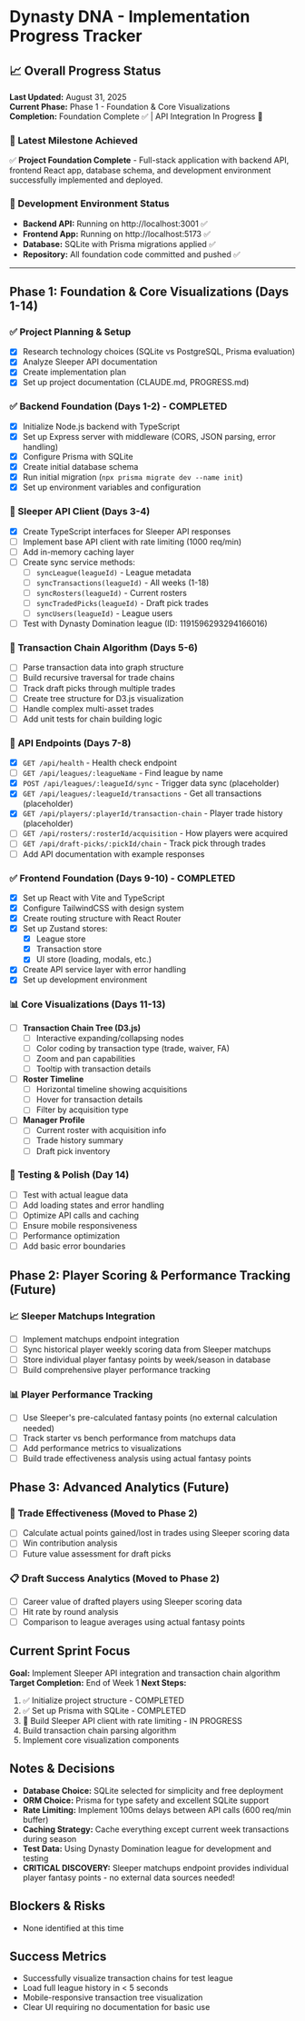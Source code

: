 # Dynasty DNA - Implementation Progress Tracker

## 📈 Overall Progress Status
**Last Updated:** August 31, 2025  
**Current Phase:** Phase 1 - Foundation & Core Visualizations  
**Completion:** Foundation Complete ✅ | API Integration In Progress 🔄

### 🎯 Latest Milestone Achieved
✅ **Project Foundation Complete** - Full-stack application with backend API, frontend React app, database schema, and development environment successfully implemented and deployed.

### 🚀 Development Environment Status
- **Backend API:** Running on http://localhost:3001 ✅
- **Frontend App:** Running on http://localhost:5173 ✅  
- **Database:** SQLite with Prisma migrations applied ✅
- **Repository:** All foundation code committed and pushed ✅

---

## Phase 1: Foundation & Core Visualizations (Days 1-14)

### ✅ Project Planning & Setup
- [x] Research technology choices (SQLite vs PostgreSQL, Prisma evaluation)
- [x] Analyze Sleeper API documentation
- [x] Create implementation plan
- [x] Set up project documentation (CLAUDE.md, PROGRESS.md)

### ✅ Backend Foundation (Days 1-2) - COMPLETED
- [x] Initialize Node.js backend with TypeScript
- [x] Set up Express server with middleware (CORS, JSON parsing, error handling)
- [x] Configure Prisma with SQLite
- [x] Create initial database schema
- [x] Run initial migration (`npx prisma migrate dev --name init`)
- [x] Set up environment variables and configuration

### 🔄 Sleeper API Client (Days 3-4)
- [x] Create TypeScript interfaces for Sleeper API responses
- [ ] Implement base API client with rate limiting (1000 req/min)
- [ ] Add in-memory caching layer
- [ ] Create sync service methods:
  - [ ] `syncLeague(leagueId)` - League metadata
  - [ ] `syncTransactions(leagueId)` - All weeks (1-18)
  - [ ] `syncRosters(leagueId)` - Current rosters
  - [ ] `syncTradedPicks(leagueId)` - Draft pick trades
  - [ ] `syncUsers(leagueId)` - League users
- [ ] Test with Dynasty Domination league (ID: 1191596293294166016)

### 🔗 Transaction Chain Algorithm (Days 5-6)
- [ ] Parse transaction data into graph structure
- [ ] Build recursive traversal for trade chains
- [ ] Track draft picks through multiple trades
- [ ] Create tree structure for D3.js visualization
- [ ] Handle complex multi-asset trades
- [ ] Add unit tests for chain building logic

### 🔄 API Endpoints (Days 7-8)
- [x] `GET /api/health` - Health check endpoint
- [ ] `GET /api/leagues/:leagueName` - Find league by name
- [x] `POST /api/leagues/:leagueId/sync` - Trigger data sync (placeholder)
- [x] `GET /api/leagues/:leagueId/transactions` - Get all transactions (placeholder)
- [x] `GET /api/players/:playerId/transaction-chain` - Player trade history (placeholder)
- [ ] `GET /api/rosters/:rosterId/acquisition` - How players were acquired
- [ ] `GET /api/draft-picks/:pickId/chain` - Track pick through trades
- [ ] Add API documentation with example responses

### ✅ Frontend Foundation (Days 9-10) - COMPLETED
- [x] Set up React with Vite and TypeScript
- [x] Configure TailwindCSS with design system
- [x] Create routing structure with React Router
- [x] Set up Zustand stores:
  - [x] League store
  - [x] Transaction store
  - [x] UI store (loading, modals, etc.)
- [x] Create API service layer with error handling
- [x] Set up development environment

### 📊 Core Visualizations (Days 11-13)
- [ ] **Transaction Chain Tree (D3.js)**
  - [ ] Interactive expanding/collapsing nodes
  - [ ] Color coding by transaction type (trade, waiver, FA)
  - [ ] Zoom and pan capabilities
  - [ ] Tooltip with transaction details
- [ ] **Roster Timeline**
  - [ ] Horizontal timeline showing acquisitions
  - [ ] Hover for transaction details
  - [ ] Filter by acquisition type
- [ ] **Manager Profile**
  - [ ] Current roster with acquisition info
  - [ ] Trade history summary
  - [ ] Draft pick inventory

### 🧪 Testing & Polish (Day 14)
- [ ] Test with actual league data
- [ ] Add loading states and error handling
- [ ] Optimize API calls and caching
- [ ] Ensure mobile responsiveness
- [ ] Performance optimization
- [ ] Add basic error boundaries

## Phase 2: Player Scoring & Performance Tracking (Future)

### 📈 Sleeper Matchups Integration
- [ ] Implement matchups endpoint integration
- [ ] Sync historical player weekly scoring data from Sleeper matchups
- [ ] Store individual player fantasy points by week/season in database
- [ ] Build comprehensive player performance tracking

### 📊 Player Performance Tracking  
- [ ] Use Sleeper's pre-calculated fantasy points (no external calculation needed)
- [ ] Track starter vs bench performance from matchups data
- [ ] Add performance metrics to visualizations
- [ ] Build trade effectiveness analysis using actual fantasy points

## Phase 3: Advanced Analytics (Future)

### 🎯 Trade Effectiveness (Moved to Phase 2)
- [ ] Calculate actual points gained/lost in trades using Sleeper scoring data
- [ ] Win contribution analysis
- [ ] Future value assessment for draft picks

### 📋 Draft Success Analytics (Moved to Phase 2)
- [ ] Career value of drafted players using Sleeper scoring data
- [ ] Hit rate by round analysis
- [ ] Comparison to league averages using actual fantasy points

## Current Sprint Focus
**Goal:** Implement Sleeper API integration and transaction chain algorithm
**Target Completion:** End of Week 1
**Next Steps:** 
1. ✅ Initialize project structure - COMPLETED
2. ✅ Set up Prisma with SQLite - COMPLETED  
3. 🔄 Build Sleeper API client with rate limiting - IN PROGRESS
4. Build transaction chain parsing algorithm
5. Implement core visualization components

## Notes & Decisions
- **Database Choice:** SQLite selected for simplicity and free deployment
- **ORM Choice:** Prisma for type safety and excellent SQLite support
- **Rate Limiting:** Implement 100ms delays between API calls (600 req/min buffer)
- **Caching Strategy:** Cache everything except current week transactions during season
- **Test Data:** Using Dynasty Domination league for development and testing
- **CRITICAL DISCOVERY:** Sleeper matchups endpoint provides individual player fantasy points - no external data sources needed!

## Blockers & Risks
- None identified at this time

## Success Metrics
- Successfully visualize transaction chains for test league
- Load full league history in < 5 seconds
- Mobile-responsive transaction tree visualization
- Clear UI requiring no documentation for basic use